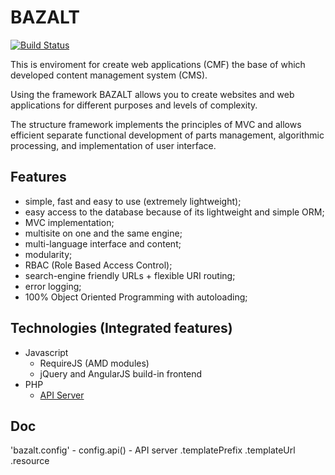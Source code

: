 BAZALT
======
[![Build Status](https://travis-ci.org/esvit/bazalt.png?branch=master)](https://travis-ci.org/esvit/bazalt)

This is enviroment for create web applications (CMF) the base of which developed content management system (CMS).

Using the framework BAZALT allows you to create websites and web applications for different purposes and levels of complexity.

The structure framework implements the principles of MVC and allows efficient separate functional development of parts management, algorithmic processing, and implementation of user interface.

Features
--------

- simple, fast and easy to use (extremely lightweight);
- easy access to the database because of its lightweight and simple ORM;
- MVC implementation;
- multisite on one and the same engine;
- multi-language interface and content;
- modularity;
- RBAC (Role Based Access Control);
- search-engine friendly URLs + flexible URI routing;
- error logging;
- 100% Object Oriented Programming with autoloading;

Technologies (Integrated features)
----------------------------------

* Javascript
    - RequireJS (AMD modules)
    - jQuery and AngularJS build-in frontend
* PHP
    - [API Server](https://github.com/esvit/bazalt-api)

Doc
---

'bazalt.config' - config.api() - API server
                        .templatePrefix
                        .templateUrl
                        .resource

